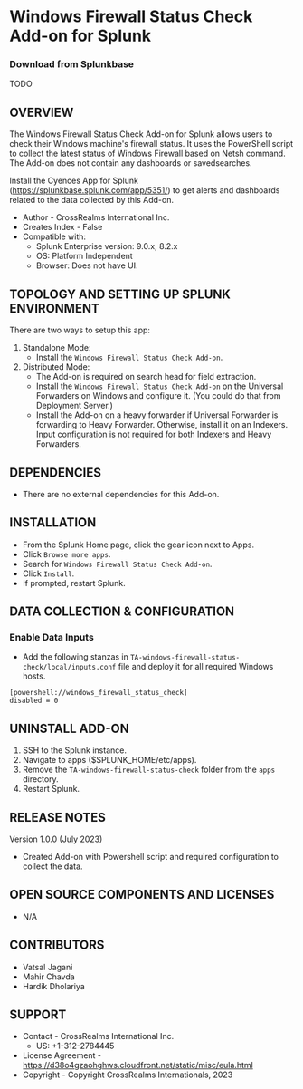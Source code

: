 # Windows Firewall Status Check Add-on for Splunk

### Download from Splunkbase
TODO


OVERVIEW
--------
The Windows Firewall Status Check Add-on for Splunk allows users to check their Windows machine's firewall status. It uses the PowerShell script to collect the latest status of Windows Firewall based on Netsh command. The Add-on does not contain any dashboards or savedsearches.

Install the Cyences App for Splunk (https://splunkbase.splunk.com/app/5351/) to get alerts and dashboards related to the data collected by this Add-on.


* Author - CrossRealms International Inc.
* Creates Index - False
* Compatible with:
   * Splunk Enterprise version: 9.0.x, 8.2.x
   * OS: Platform Independent
   * Browser: Does not have UI.



TOPOLOGY AND SETTING UP SPLUNK ENVIRONMENT
------------------------------------------
There are two ways to setup this app:
  1. Standalone Mode: 
     * Install the `Windows Firewall Status Check Add-on`.
  2. Distributed Mode:
     * The Add-on is required on search head for field extraction.
     * Install the `Windows Firewall Status Check Add-on` on the Universal Forwarders on Windows and configure it. (You could do that from Deployment Server.)
     * Install the Add-on on a heavy forwarder if Universal Forwarder is forwarding to Heavy Forwarder. Otherwise, install it on an Indexers. Input configuration is not required for both Indexers and Heavy Forwarders.


DEPENDENCIES
------------------------------------------------------------
* There are no external dependencies for this Add-on.


INSTALLATION
------------------------------------------------------------
* From the Splunk Home page, click the gear icon next to Apps.
* Click `Browse more apps`.
* Search for `Windows Firewall Status Check Add-on`.
* Click `Install`.
* If prompted, restart Splunk.


DATA COLLECTION & CONFIGURATION
------------------------------------------------------------
### Enable Data Inputs ###
* Add the following stanzas in `TA-windows-firewall-status-check/local/inputs.conf` file and deploy it for all required Windows hosts.
```
[powershell://windows_firewall_status_check]
disabled = 0
```



UNINSTALL ADD-ON
-------------
1. SSH to the Splunk instance.
2. Navigate to apps ($SPLUNK_HOME/etc/apps).
3. Remove the `TA-windows-firewall-status-check` folder from the `apps` directory.
4. Restart Splunk.


RELEASE NOTES
-------------
Version 1.0.0 (July 2023)
* Created Add-on with Powershell script and required configuration to collect the data.



OPEN SOURCE COMPONENTS AND LICENSES
------------------------------
* N/A


CONTRIBUTORS
------------
* Vatsal Jagani
* Mahir Chavda
* Hardik Dholariya



SUPPORT
-------
* Contact - CrossRealms International Inc.
  * US: +1-312-2784445
* License Agreement - https://d38o4gzaohghws.cloudfront.net/static/misc/eula.html
* Copyright - Copyright CrossRealms Internationals, 2023
